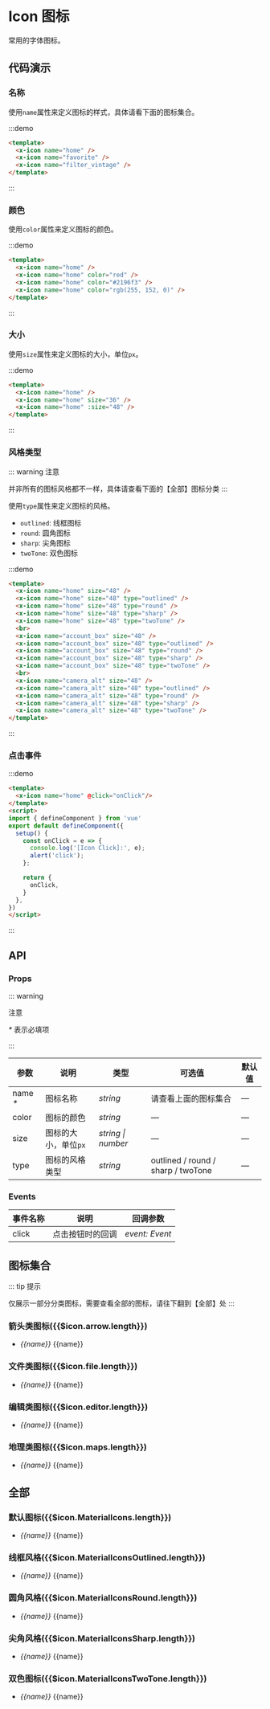 # Icon 图标
常用的字体图标。

## 代码演示

### 名称

使用`name`属性来定义图标的样式，具体请看下面的图标集合。

:::demo
```html
<template>
  <x-icon name="home" />
  <x-icon name="favorite" />
  <x-icon name="filter_vintage" />
</template>
```
:::

### 颜色

使用`color`属性来定义图标的颜色。

:::demo
```html
<template>
  <x-icon name="home" />
  <x-icon name="home" color="red" />
  <x-icon name="home" color="#2196f3" />
  <x-icon name="home" color="rgb(255, 152, 0)" />
</template>
```
:::

### 大小

使用`size`属性来定义图标的大小，单位`px`。

:::demo
```html
<template>
  <x-icon name="home" />
  <x-icon name="home" size="36" />
  <x-icon name="home" :size="48" />
</template>
```
:::

### 风格类型

::: warning
注意

并非所有的图标风格都不一样，具体请查看下面的【全部】图标分类
:::

使用`type`属性来定义图标的风格。
- `outlined`: 线框图标
- `round`: 圆角图标
- `sharp`: 尖角图标
- `twoTone`: 双色图标

:::demo
```html
<template>
  <x-icon name="home" size="48" />
  <x-icon name="home" size="48" type="outlined" />
  <x-icon name="home" size="48" type="round" />
  <x-icon name="home" size="48" type="sharp" />
  <x-icon name="home" size="48" type="twoTone" />
  <br>
  <x-icon name="account_box" size="48" />
  <x-icon name="account_box" size="48" type="outlined" />
  <x-icon name="account_box" size="48" type="round" />
  <x-icon name="account_box" size="48" type="sharp" />
  <x-icon name="account_box" size="48" type="twoTone" />
  <br>
  <x-icon name="camera_alt" size="48" />
  <x-icon name="camera_alt" size="48" type="outlined" />
  <x-icon name="camera_alt" size="48" type="round" />
  <x-icon name="camera_alt" size="48" type="sharp" />
  <x-icon name="camera_alt" size="48" type="twoTone" />
</template>
```
:::

### 点击事件

:::demo
```html
<template>
  <x-icon name="home" @click="onClick"/>
</template>
<script>
import { defineComponent } from 'vue'
export default defineComponent({
  setup() {
    const onClick = e => {
      console.log('[Icon Click]:', e);
      alert('click');
    };

    return {
      onClick,
    }
  },
})
</script>
```
:::

## API

### Props

::: warning

注意

_*_ 表示必填项

:::

| 参数 | 说明 | 类型 | 可选值 | 默认值 |
| ---- | ---- | ---- | ------ | ------ |
| name _*_ | 图标名称 | _string_ | 请查看上面的图标集合 | — |
| color | 图标的颜色 | _string_ | — | — |
| size | 图标的大小，单位`px` | _string \| number_ | — | — |
| type | 图标的风格类型 | _string_ | outlined / round / sharp / twoTone | — |

### Events
| 事件名称  | 说明      | 回调参数  |
| --------- | --------- | --------- |
| click     | 点击按钮时的回调  | *event: Event*   |

## 图标集合

::: tip
提示

仅展示一部分分类图标，需要查看全部的图标，请往下翻到【全部】处
:::

### 箭头类图标({{$icon.arrow.length}})
<ul class="icon-list">
  <li v-for="name in $icon.arrow" :key="name">
    <i class="x-icon">{{name}}</i>
    <span class="icon-caption">{{name}}</span>
  </li>
</ul>

### 文件类图标({{$icon.file.length}})

<ul class="icon-list">
  <li v-for="name in $icon.file" :key="name">
    <i class="x-icon">{{name}}</i>
    <span class="icon-caption">{{name}}</span>
  </li>
</ul>

### 编辑类图标({{$icon.editor.length}})

<ul class="icon-list">
  <li v-for="name in $icon.editor" :key="name">
    <i class="x-icon">{{name}}</i>
    <span class="icon-caption">{{name}}</span>
  </li>
</ul>

### 地理类图标({{$icon.maps.length}})

<ul class="icon-list">
  <li v-for="name in $icon.maps" :key="name">
    <i class="x-icon">{{name}}</i>
    <span class="icon-caption">{{name}}</span>
  </li>
</ul>

## 全部

### 默认图标({{$icon.MaterialIcons.length}})

<ul class="icon-list">
  <li v-for="name in $icon.MaterialIcons" :key="name">
    <i class="x-icon">{{name}}</i>
    <span class="icon-caption">{{name}}</span>
  </li>
</ul>

### 线框风格({{$icon.MaterialIconsOutlined.length}})

<ul class="icon-list">
  <li v-for="name in $icon.MaterialIconsOutlined" :key="name">
    <i class="x-icon x-icon__outlined">{{name}}</i>
    <span class="icon-caption">{{name}}</span>
  </li>
</ul>

### 圆角风格({{$icon.MaterialIconsRound.length}})

<ul class="icon-list">
  <li v-for="name in $icon.MaterialIconsRound" :key="name">
    <i class="x-icon x-icon__round">{{name}}</i>
    <span class="icon-caption">{{name}}</span>
  </li>
</ul>

### 尖角风格({{$icon.MaterialIconsSharp.length}})

<ul class="icon-list">
  <li v-for="name in $icon.MaterialIconsSharp" :key="name">
    <i class="x-icon x-icon__sharp">{{name}}</i>
    <span class="icon-caption">{{name}}</span>
  </li>
</ul>

### 双色图标({{$icon.MaterialIconsTwoTone.length}})

<ul class="icon-list">
  <li v-for="name in $icon.MaterialIconsTwoTone" :key="name">
    <i class="x-icon x-icon__twoTone">{{name}}</i>
    <span class="icon-caption">{{name}}</span>
  </li>
</ul>
